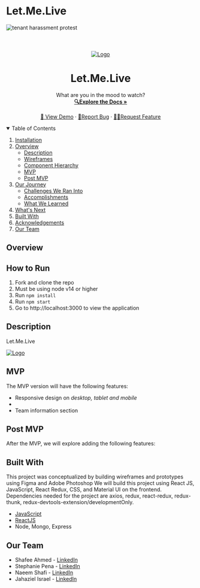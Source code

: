 # Let.Me.Live

<img src="https://i.imgur.com/Q4EFKVc.png" alt="tenant harassment protest" />

###


<!-- PROJECT LOGO -->
<br />
<p align="center">
  <a href="https://github.com/shafeeshafee/Let.Me.Live">
    <img src="" alt="Logo">
  </a>

  <h1 align="center">Let.Me.Live</h1>

  <p align="center">
    What are you in the mood to watch?
    <br />
    <a href="https://github.com/shafeeshafee/Let.Me.Live"><strong>🔍Explore the Docs »</strong></a>
    <br />
    <br />
    <a href="">👀 View Demo</a>
    ·
    <a href="https://github.com/shafeeshafee/Let.Me.Live">🐛Report Bug</a>
    ·
    <a href="https://github.com/shafeeshafee/Let.Me.Live">✍🏽Request Feature</a>
  </p>
</p>

<!-- TABLE OF CONTENTS -->
<details open="open">
  <summary>Table of Contents</summary>
  <ol>
    <li>
      <a href="#installation">Installation</a>
      <li>
      <a href="#overview">Overview</a>
      <ul>
        <li><a href="#description">Description</a></li>
         <li><a href="#wireframes">Wireframes</a></li>
         <li><a href="#component-hierarchy">Component Hierarchy</a></li>
         <li><a href="#mvp">MVP</a></li>
         <li><a href="#post-mvp">Post MVP</a></li>
      </ul>
    </li>
    <li>
      <a href="#our-journey">Our Journey</a>
      <ul>
        <li><a href="#challenges-we-ran-into">Challenges We Ran Into</a></li>
        <li><a href="#accomplishments">Accomplishments</a></li>
        <li><a href="#what-we-learned">What We Learned</a></li>
      </ul>
    </li>
    <li><a href="#whats-next">What's Next</a></li>
    <li><a href="#built-with">Built With</a></li>
    <li><a href="#acknowledgements">Acknowledgements</a></li>
    <li><a href="#our-team">Our Team</a></li>
  </ol>
</details>

<!-- ABOUT THE PROJECT -->

## Overview

## How to Run

1. Fork and clone the repo
2. Must be using node v14 or higher
3. Run `npm install`
4. Run `npm start`
5. Go to http://localhost:3000 to view the application

## Description

Let.Me.Live

 <a href="https://github.com/shafeeshafee/Let.Me.Live">
    <img src="" alt="Logo">
  </a>

## MVP

The MVP version will have the following features:

- Responsive design on _desktop, tablet and mobile_
-
- Team information section

## Post MVP

After the MVP, we will explore adding the following features:

<!-- BUILT WITH -->

## Built With

This project was conceptualized by building wireframes and prototypes using Figma and Adobe Photoshop We will build this project using React JS, JavaScript, React Redux, CSS, and Material UI on the frontend. Dependencies needed for the project are axios, redux, react-redux, redux-thunk, redux-devtools-extension/developmentOnly.

- [JavaScript](https://javascript.com)
- [ReactJS](https://reactjs.org)
- Node, Mongo, Express

<!-- CONTACT -->

## Our Team

- Shafee Ahmed - [LinkedIn](https://www.linkedin.com/in/shafeelinks/)
- Stephanie Pena - [LinkedIn](https://www.linkedin.com/in/stephanieapena/)
- Naeem Shafi - [LinkedIn](https://www.linkedin.com/in/naeem-s-93a35b67/)
- Jahaziel Israel - [LinkedIn]()

<!-- MARKDOWN LINKS & IMAGES -->
<!-- https://www.markdownguide.org/basic-syntax/#reference-style-links -->
